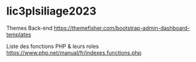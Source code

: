 # lic3plsiliage2023

Themes Back-end
https://themefisher.com/bootstrap-admin-dashboard-templates

Liste des fonctions PHP & leurs roles
https://www.php.net/manual/fr/indexes.functions.php
